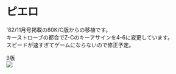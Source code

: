 # ピエロ  
'82/11月号掲載の80K/C版からの移植です。  
キーストローブの都合でZ-Cのキーアサインを4-6に変更しています。  
スピードが速すぎてゲームにならないので修正予定。  

β版  
[![](https://img.youtube.com/vi/DaUmSJ0Vmjw/0.jpg)](https://www.youtube.com/watch?v=DaUmSJ0Vmjw)
